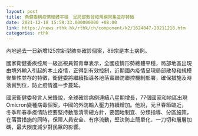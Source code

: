 ```yaml
---
layout: post
title: 衛健委稱疫情總體平穩　呈局部散發和規模聚集並存特徵
date: 2021-12-18 15:59:33.000000000 +08:00
link: https://news.rthk.hk/rthk/ch/component/k2/1624847-20211218.htm
categories: rthk
---
```


內地過去一日新增125宗新型肺炎確診個案，89宗是本土病例。

國家衛健委疾控局一級巡視員賀青華表示，全國疫情形勢總體平穩，局部地區出現由境外輸入引起的本土疫情，正得到有效控制，近期國內疫情呈現局部散發和規模聚集性並存的特徵，衛健委將繼續指導各地落實聯防聯控機制部署，確保措施及時落實到位，防止疫情進一步蔓延。

國家衛健委發言人米鋒說，全球確診病例連續八星期增長，77個國家和地區出現Omicron變種病毒個案，中國的外防輸入壓力持續增加。他說，元旦春節臨近，冬季和春季疫情防控要堅持動態清零總方針，要因地制宜、分類指導、分區施策，在落實措施的同時，保障人員安全、有序流動，堅決防止簡單化、一刀切和層層加碼，最大限度減少對民眾的影響。
